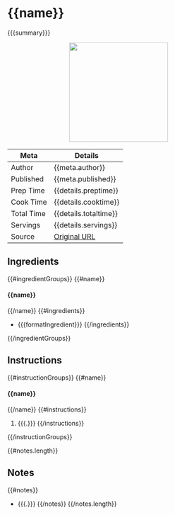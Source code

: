 # {{name}}

{{{summary}}}

<p align="center">
  <img max-width="224" height="224" src="{{{meta.image}}}">
</p>

| Meta          | Details                       |
| ------------- | ----------------------------- |
| Author     	| {{meta.author}}           	|
| Published  	| {{meta.published}}        	|
| Prep Time  	| {{details.preptime}}      	|
| Cook Time  	| {{details.cooktime}}      	|
| Total Time 	| {{details.totaltime}}     	|
| Servings   	| {{details.servings}}      	|
| Source     	| [Original URL]({{{url}}}) 	|

## Ingredients

{{#ingredientGroups}}
{{#name}}
#### {{name}}

{{/name}}
{{#ingredients}}
- {{{formatIngredient}}}
{{/ingredients}}

{{/ingredientGroups}}

## Instructions

{{#instructionGroups}}
{{#name}}
#### {{name}}

{{/name}}
{{#instructions}}
1. {{{.}}}
{{/instructions}}

{{/instructionGroups}}

{{#notes.length}}
## Notes

{{#notes}}
- {{{.}}}
{{/notes}}
{{/notes.length}}
